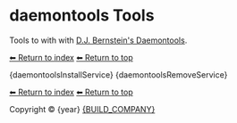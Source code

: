 # daemontools Tools

Tools to with with [D.J. Bernstein's Daemontools](https://cr.yp.to/daemontools.html).

[⬅ Return to index](crontab)
[⬅ Return to top](../index.md)

{daemontoolsInstallService}
{daemontoolsRemoveService}

[⬅ Return to index](crontab)
[⬅ Return to top](../index.md)

Copyright &copy; {year} [{BUILD_COMPANY}]({BUILD_COMPANY_LINK})
